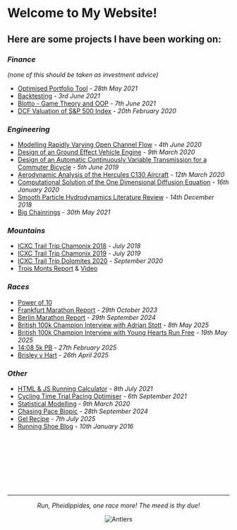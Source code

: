 # Welcome to My Website!


<!--- You can use the [editor on GitHub](https://github.com/pheidippidesbane/sitetwo/edit/gh-pages/index.md) to maintain and preview the content for your website in Markdown files.

Whenever you commit to this repository, GitHub Pages will run [Jekyll](https://jekyllrb.com/) to rebuild the pages in your site, from the content in your Markdown files.
-->


## Here are some projects I have been working on:

### _Finance_   
_(none of this should be taken as investment advice)_

- [Optimised Portfolio Tool](./opt.html) _- 28th May 2021_
- [Backtesting](./backtest.html) _- 3rd June 2021_
- [Blotto - Game Theory and OOP](./OOP_Blotto.html) _- 7th June 2021_
- [DCF Valuation of S&P 500 Index](./CF_Report.pdf)  _- 20th February 2020_

### _Engineering_ 

- [Modelling Rapidly Varying Open Channel Flow](./Final_Report.pdf) _- 4th June 2020_
- [Design of an Ground Effect Vehicle Engine](./AET_Report_III.pdf) _- 9th March 2020_
- [Design of an Automatic Continuously Variable Transmission for a Commuter Bicycle](./Final_Report-compressed.pdf) _- 5th June 2019_
- [Aerodynamic Analysis of the Hercules C130 Aircraft](./CFD_2.pdf) _- 12th March 2020_
- [Computational Solution of the One Dimensional Diffusion Equation](./CFD_19-20_Project1_Report_Hart_01190775.pdf) _- 16th January 2020_
- [Smooth Particle Hydrodynamics Literature Review](./Smooth_Particle_Hydrodynamics.pdf) _- 14th December 2018_
- [Big Chainrings](./chainring.html) _- 30th May 2021_

### _Mountains_ 

- [ICXC Trail Trip Chamonix 2018](https://www.youtube.com/watch?v=dYFXAbkSJeE&t=311s&ab_channel=ICXCTrailChannel) _- July 2018_
- [ICXC Trail Trip Chamonix 2019](https://www.youtube.com/watch?v=f9EaFMqZ_70&t=35s&ab_channel=ICXCTrailChannel) _- July 2019_
- [ICXC Trail Trip Dolomites 2020](https://drive.google.com/file/d/13V1kufwfpMdlMHk57djtVkmoa-7FP3Yj/view?usp=sharing) _- September 2020_
- [Trois Monts Report](./Mont_Blanc_3_Monts_Report.pdf) & [Video](https://www.youtube.com/watch?v=00GsWVofAOg&fbclid=IwAR01576IabQFfcu9wyty4LUuxUqmqIjRXuaiyuKoi6tV5gIImYcL-SMNLnc&ab_channel=ICXCTrailChannel)

### _Races_

- [Power of 10](https://www.thepowerof10.info/athletes/profile.aspx?athleteid=536246)
- [Frankfurt Marathon Report](./Account.pdf) _- 29th October 2023_
- [Berlin Marathon Report](./Berlin_Report.pdf) _- 29th September 2024_
- [British 100k Champion Interview with Adrian Stott](https://runnersaresmilers.com/henry-hartuk-100km-champion/) _- 8th May 2025_
- [British 100k Champion Interview with Young Hearts Run Free](https://www.youtube.com/watch?v=CYx-RRxBQ5w&ab_channel=youngheartsrunfreepodcast) _- 19th May 2025_
- [14:08 5k PB](https://www.youtube.com/watch?v=C3FiRMAD73k&list=LL&index=19&ab_channel=FridayNightUndertheLights) _- 27th February 2025_
- [Brisley v Hart](https://www.youtube.com/watch?v=499D4wFX5x8&ab_channel=FridayNightUndertheLights) _- 26th April 2025_

### _Other_ 

- [HTML & JS Running Calculator](./runcalc.html) _- 8th July 2021_
- [Cycling Time Trial Pacing Optimiser](./pacingcalc.html) _- 6th September 2021_
- [Statistical Modelling](./StatsHart01190775.pdf) _- 9th March 2020_
- [Chasing Pace Biopic](https://www.youtube.com/watch?v=r6IH_DL9Xak&list=LL&index=54&ab_channel=ChasingPace) _- 28th September 2024_
- [Gel Recipe](./HH20250707.pdf) _- 7th July 2025_
- [Running Shoe Blog](http://runshoereviews.blogspot.com/?m=1) _- 10th January 2016_


<p> <br /> <br /> <br /> <br /><br /> <br /><br /> </p>

* * *

<p align="center"> <i> Run, Pheidippides, one race more! The meed is thy due! </i> </p>
<p align="center"> <img src="https://pheidippidesbane.github.io/Projects/images/android-chrome-256x256.png" alt="Antlers"> </p>

<!---
[Example Formatty Thing](./example.html)

[Backtesting some financy thing](./backtest.html)
-->
<!---
Markdown is a lightweight and easy-to-use syntax for styling your writing. It includes conventions for

```markdown
Syntax highlighted code block

# Header 1
## Header 2
### Header 3

- Bulleted
- List

1. Numbered
2. List

**Bold** and _Italic_ and `Code` text

[Link](url) and ![Image](src)
```

For more details see [GitHub Flavored Markdown](https://guides.github.com/features/mastering-markdown/).

### Jekyll Themes

Your Pages site will use the layout and styles from the Jekyll theme you have selected in your [repository settings](https://github.com/pheidippidesbane/sitetwo/settings/pages). The name of this theme is saved in the Jekyll `_config.yml` configuration file.

### Support or Contact

Having trouble with Pages? Check out our [documentation](https://docs.github.com/categories/github-pages-basics/) or [contact support](https://support.github.com/contact) and we’ll help you sort it out.
-->

